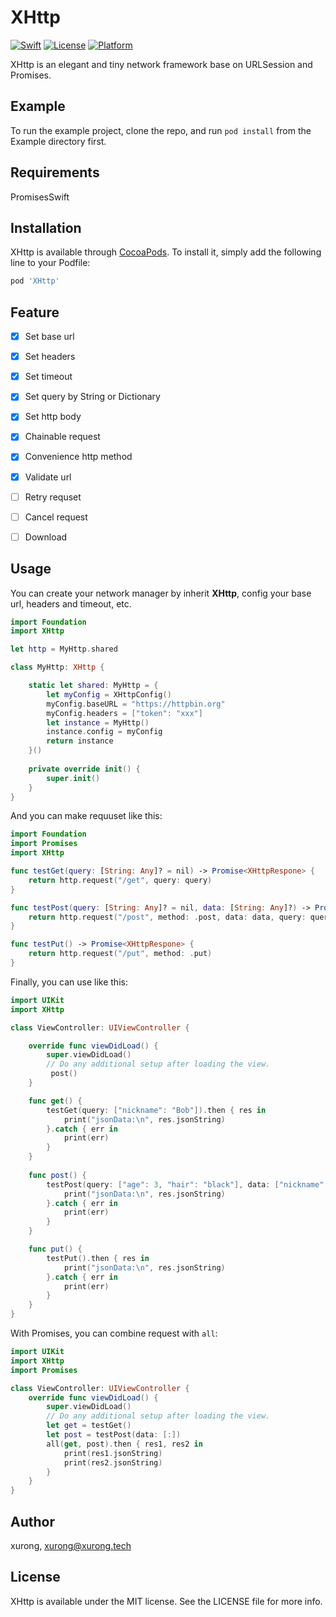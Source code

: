 # XHttp

[![Swift](https://img.shields.io/badge/Swift-5.0%2B-orange)](https://cocoapods.org/pods/XHttp)
[![License](https://img.shields.io/badge/License-MIT-lightgrey)](https://cocoapods.org/pods/XHttp)
[![Platform](https://img.shields.io/badge/Platforms-iOS-yellowgreen?style=flat-square)](https://cocoapods.org/pods/XHttp)

XHttp is an elegant and tiny network framework base on URLSession and Promises.

## Example

To run the example project, clone the repo, and run `pod install` from the Example directory first.

## Requirements

PromisesSwift

## Installation

XHttp is available through [CocoaPods](https://cocoapods.org). To install
it, simply add the following line to your Podfile:

```ruby
pod 'XHttp'
```

## Feature

- [x] Set base url
- [x] Set headers
- [x] Set timeout
- [x] Set query by String or Dictionary
- [x] Set http body

- [x] Chainable request
- [x] Convenience http method
- [x] Validate url
- [ ] Retry requset
- [ ] Cancel request
- [ ] Download

## Usage

You can create your network manager by inherit **XHttp**, config your base url, headers and timeout, etc.

```swift
import Foundation
import XHttp

let http = MyHttp.shared

class MyHttp: XHttp {

    static let shared: MyHttp = {
        let myConfig = XHttpConfig()
        myConfig.baseURL = "https://httpbin.org"
        myConfig.headers = ["token": "xxx"]
        let instance = MyHttp()
        instance.config = myConfig
        return instance
    }()
    
    private override init() {
        super.init()
    }
}
```

And you can make requuset like this:

```swift
import Foundation
import Promises
import XHttp

func testGet(query: [String: Any]? = nil) -> Promise<XHttpRespone> {
    return http.request("/get", query: query)
}

func testPost(query: [String: Any]? = nil, data: [String: Any]?) -> Promise<XHttpRespone> {
    return http.request("/post", method: .post, data: data, query: query)
}

func testPut() -> Promise<XHttpRespone> {
    return http.request("/put", method: .put)
}
```

Finally, you can use like this:

```swift
import UIKit
import XHttp

class ViewController: UIViewController {

    override func viewDidLoad() {
        super.viewDidLoad()
        // Do any additional setup after loading the view.
         post()
    }

    func get() {
        testGet(query: ["nickname": "Bob"]).then { res in
            print("jsonData:\n", res.jsonString)
        }.catch { err in
            print(err)
        }
    }
    
    func post() {
        testPost(query: ["age": 3, "hair": "black"], data: ["nickname": "Bob"]).then { res in
            print("jsonData:\n", res.jsonString)
        }.catch { err in
            print(err)
        }
    }

    func put() {
        testPut().then { res in
            print("jsonData:\n", res.jsonString)
        }.catch { err in
            print(err)
        }
    }
}
```

With Promises, you can combine request with ```all```:

```swift
import UIKit
import XHttp
import Promises

class ViewController: UIViewController {    
    override func viewDidLoad() {
        super.viewDidLoad()
        // Do any additional setup after loading the view.
        let get = testGet()
        let post = testPost(data: [:])
        all(get, post).then { res1, res2 in
            print(res1.jsonString)
            print(res2.jsonString)
        }
    }
}
```

## Author

xurong, xurong@xurong.tech

## License

XHttp is available under the MIT license. See the LICENSE file for more info.
